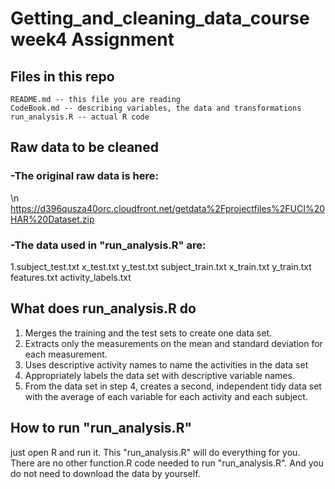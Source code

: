 # Getting_and_cleaning_data_course week4 Assignment

## Files in this repo
    README.md -- this file you are reading
    CodeBook.md -- describing variables, the data and transformations
    run_analysis.R -- actual R code
    

## Raw data to be cleaned
### -The original raw data is here:
\n
  https://d396qusza40orc.cloudfront.net/getdata%2Fprojectfiles%2FUCI%20HAR%20Dataset.zip
  
### -The data used in "run_analysis.R" are:
  1.subject_test.txt
  x_test.txt
  y_test.txt
  subject_train.txt
  x_train.txt
  y_train.txt
  features.txt
  activity_labels.txt


## What does run_analysis.R do
  1. Merges the training and the test sets to create one data set.
  2. Extracts only the measurements on the mean and standard deviation for each measurement.
  3. Uses descriptive activity names to name the activities in the data set
  4. Appropriately labels the data set with descriptive variable names.
  5. From the data set in step 4, creates a second, independent tidy data set with the average of each variable for each activity and each subject.


## How to run "run_analysis.R"
just open R and run it. This "run_analysis.R" will do everything for you. There are no other function.R code needed to run "run_analysis.R". 
And you do not need to download the data by yourself. 


